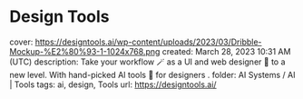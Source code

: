 # Design Tools

cover: https://designtools.ai/wp-content/uploads/2023/03/Dribble-Mockup-%E2%80%93-1-1024x768.png
created: March 28, 2023 10:31 AM (UTC)
description: Take your workflow 🪄 as a UI and web designer 🎨 to a new level. With hand-picked AI tools 🤖 for designers .
folder: AI Systems / AI | Tools
tags: ai, design, Tools
url: https://designtools.ai/